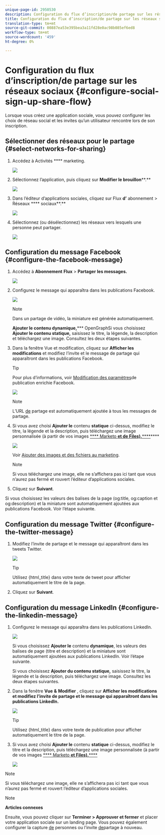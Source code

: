 ```yaml
---
unique-page-id: 2950530
description: Configuration du flux d’inscription/de partage sur les réseaux sociaux - Documents marketing - Documentation sur les produits
title: Configuration du flux d’inscription/de partage sur les réseaux sociaux
translation-type: tm+mt
source-git-commit: 00887ea53e395bea3a11fd28e0ac98b085ef6ed8
workflow-type: tm+mt
source-wordcount: '459'
ht-degree: 0%

---
```



# Configuration du flux d’inscription/de partage sur les réseaux sociaux {#configure-social-sign-up-share-flow}

Lorsque vous créez une application [](http://docs.marketo.com/display/docs/social)sociale, vous pouvez configurer les choix de réseau social et les invites qu’un utilisateur rencontre lors de son inscription.

## Sélectionner des réseaux pour le partage {#select-networks-for-sharing}

1. Accédez à Activités **** marketing.

   ![](assets/ma-1.png)

1. Sélectionnez l’application, puis cliquez sur **Modifier le brouillon****.**

   ![](assets/image2014-9-22-13-3a57-3a43.png)

1. Dans l’éditeur d’applications sociales, cliquez sur Flux **d’** abonnement > Réseaux **** sociaux**.**

   ![](assets/three.png)

1. Sélectionnez (ou désélectionnez) les réseaux vers lesquels une personne peut partager.

   ![](assets/four.png)

## Configuration du message Facebook {#configure-the-facebook-message}

1. Accédez à **Abonnement** **Flux** > **Partager** **les messages.**

   ![](assets/five.png)

1. Configurez le message qui apparaîtra dans les publications Facebook.

   ![](assets/image2014-9-22-13-3a58-3a54.png)

   >[!NOTE]
   >
   >Dans un partage de vidéo, la miniature est générée automatiquement.

   **Ajouter le contenu dynamique,***** OpenGraphSi vous choisissez **Ajouter le contenu statique,** saisissez le titre, la légende, la description et téléchargez une image. Consultez les deux étapes suivantes.

1. Dans la fenêtre Vue et modification, cliquez sur **Afficher les modifications** et modifiez l’invite et le message de partage qui apparaîtront dans les publications Facebook.

   >[!TIP]
   >
   >Pour plus d’informations, voir [Modification des paramètres](../../../../product-docs/demand-generation/facebook/edit-facebook-rich-post-settings.md)de publication enrichie Facebook.

   ![](assets/image2014-9-22-13-3a59-3a57.png)

   >[!NOTE]
   >
   >L’URL [de](../../../../product-docs/demand-generation/social/social-functions/choose-the-share-url-for-a-social-app.md) partage est automatiquement ajoutée à tous les messages de partage.

1. Si vous avez choisi **Ajouter le** contenu **statique** ci-dessus, modifiez le titre, la légende et la description, puis téléchargez une image personnalisée (à partir de vos images [**** Marketo **et de Files).******](../../../../product-docs/demand-generation/images-and-files/add-images-and-files-to-marketo.md)****

   ![](assets/image2014-9-22-14-3a1-3a11.png)

   Voir [Ajouter des images et des fichiers au marketing](../../../../product-docs/demand-generation/images-and-files/add-images-and-files-to-marketo.md).

   >[!NOTE]
   >
   >Si vous téléchargez une image, elle ne s’affichera pas ici tant que vous n’aurez pas fermé et rouvert l’éditeur d’applications sociales.

1. Cliquez sur **Suivant**.

Si vous choisissez les valeurs des balises de la page (og:title, og:caption et og:description) et la miniature sont automatiquement ajoutées aux publications Facebook. Voir l’étape suivante.

## Configuration du message Twitter {#configure-the-twitter-message}

1. Modifiez l’invite de partage et le message qui apparaîtront dans les tweets Twitter.

   ![](assets/image2014-9-22-14-3a2-3a31.png)

   >[!TIP]
   >
   >Utilisez {html_title} dans votre texte de tweet pour afficher automatiquement le titre de la page.

1. Cliquez sur **Suivant**.

## Configuration du message LinkedIn {#configure-the-linkedin-message}

1. Configurez le message qui apparaîtra dans les publications LinkedIn.

   ![](assets/image2014-9-22-14-3a3-3a8.png)

   Si vous choisissez **Ajouter le** contenu **dynamique**, les valeurs des balises de page (titre et description) et la miniature sont automatiquement ajoutées aux publications LinkedIn. Voir l’étape suivante.

   Si vous choisissez **Ajouter du contenu statique,** saisissez le titre, la légende et la description, puis téléchargez une image. Consultez les deux étapes suivantes.

1. Dans la fenêtre **Vue** **&amp;** **Modifier** , cliquez sur **Afficher les modifications et modifiez l’invite de partage et le message qui apparaîtront dans les publications LinkedIn.**

   ![](assets/image2014-9-22-14-3a4-3a6.png)

   >[!TIP]
   >
   >Utilisez {html_title} dans votre texte de publication pour afficher automatiquement le titre de la page.

1. Si vous avez choisi **Ajouter le** contenu **statique** ci-dessus, modifiez le titre et la description, puis téléchargez une image personnalisée (à partir de vos images [**** Marketo **et Files).******](../../../../product-docs/demand-generation/images-and-files/add-images-and-files-to-marketo.md)

   ![](assets/image2014-9-22-13-3a55-3a17.png)

>[!NOTE]
>
>Si vous téléchargez une image, elle ne s’affichera pas ici tant que vous n’aurez pas fermé et rouvert l’éditeur d’applications sociales.

>[!NOTE]
>
>**Articles connexes**
>
>Ensuite, vous pouvez cliquer sur **Terminer > Approuver et fermer** et placer votre application sociale sur un landing page. Vous pouvez également configurer la capture [de](configure-person-capture-for-a-social-app.md) personnes ou l’invite [de](configure-re-share-email-and-prompt-for-a-social-app.md)partage à nouveau.

